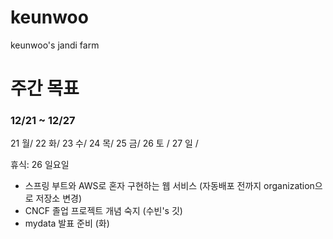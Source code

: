 # keunwoo
keunwoo's jandi farm


# 주간 목표

### 12/21 ~ 12/27 

21 월/ 22 화/ 23 수/ 24 목/ 25 금/ 26 토 / 27 일 /

휴식:  26 일요일

- 스프링 부트와 AWS로 혼자 구현하는 웹 서비스 (자동배포 전까지 organization으로 저장소 변경)
- CNCF 졸업 프로젝트 개념 숙지 (수빈's 깃)
- mydata 발표 준비 (화) 
